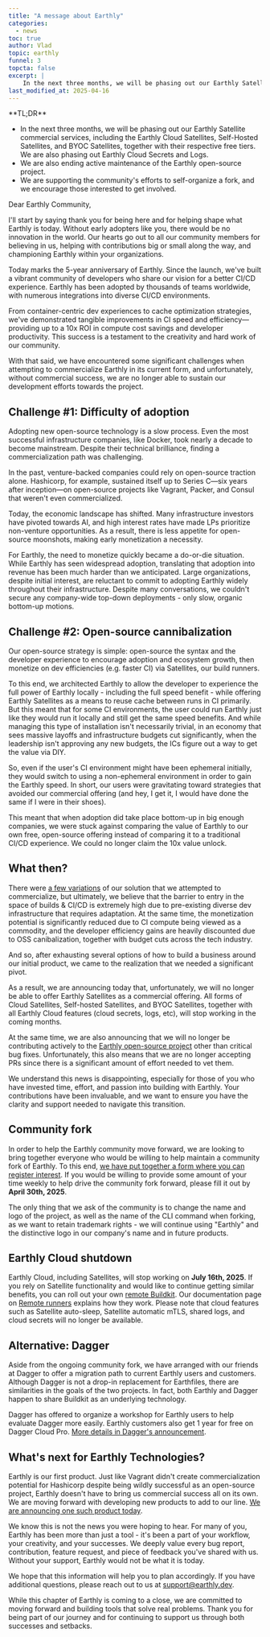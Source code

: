 ```yaml
---
title: "A message about Earthly"
categories:
  - news
toc: true
author: Vlad
topic: earthly
funnel: 3
topcta: false
excerpt: |
    In the next three months, we will be phasing out our Earthly Satellite commercial services, including the Earthly Cloud Satellites, Self-Hosted Satellites, and BYOC Satellites, together with their respective free tiers. We are also phasing out Earthly Cloud Secrets and Logs.
last_modified_at: 2025-04-16
---
```

<!-- vale HouseStyle.Spacing = NO -->
<div class="notice--info">
**TL;DR**

- In the next three months, we will be phasing out our Earthly Satellite commercial services, including the Earthly Cloud Satellites, Self-Hosted Satellites, and BYOC Satellites, together with their respective free tiers. We are also phasing out Earthly Cloud Secrets and Logs.
- We are also ending active maintenance of the Earthly open-source project.
- We are supporting the community's efforts to self-organize a fork, and we encourage those interested to get involved.

</div>
<!-- vale HouseStyle.Spacing = YES -->

Dear Earthly Community,

I'll start by saying thank you for being here and for helping shape what Earthly is today. Without early adopters like you, there would be no innovation in the world. Our hearts go out to all our community members for believing in us, helping with contributions big or small along the way, and championing Earthly within your organizations.

Today marks the 5-year anniversary of Earthly. Since the launch, we've built a vibrant community of developers who share our vision for a better CI/CD experience. Earthly has been adopted by thousands of teams worldwide, with numerous integrations into diverse CI/CD environments.

From container-centric dev experiences to cache optimization strategies, we've demonstrated tangible improvements in CI speed and efficiency—providing up to a 10x ROI in compute cost savings and developer productivity. This success is a testament to the creativity and hard work of our community.

With that said, we have encountered some significant challenges when attempting to commercialize Earthly in its current form, and unfortunately, without commercial success, we are no longer able to sustain our development efforts towards the project.

## Challenge #1: Difficulty of adoption

Adopting new open-source technology is a slow process. Even the most successful infrastructure companies, like Docker, took nearly a decade to become mainstream. Despite their technical brilliance, finding a commercialization path was challenging.

In the past, venture-backed companies could rely on open-source traction alone. Hashicorp, for example, sustained itself up to Series C—six years after inception—on open-source projects like Vagrant, Packer, and Consul that weren't even commercialized.

Today, the economic landscape has shifted. Many infrastructure investors have pivoted towards AI, and high interest rates have made LPs prioritize non-venture opportunities. As a result, there is less appetite for open-source moonshots, making early monetization a necessity.

For Earthly, the need to monetize quickly became a do-or-die situation. While Earthly has seen widespread adoption, translating that adoption into revenue has been much harder than we anticipated. Large organizations, despite initial interest, are reluctant to commit to adopting Earthly widely throughout their infrastructure. Despite many conversations, we couldn't secure any company-wide top-down deployments - only slow, organic bottom-up motions.

## Challenge #2: Open-source cannibalization

Our open-source strategy is simple: open-source the syntax and the developer experience to encourage adoption and ecosystem growth, then monetize on dev efficiencies (e.g. faster CI) via Satellites, our build runners.

To this end, we architected Earthly to allow the developer to experience the full power of Earthly locally - including the full speed benefit - while offering Earthly Satellites as a means to reuse cache between runs in CI primarily. But this meant that for some CI environments, the user could run Earthly just like they would run it locally and still get the same speed benefits. And while managing this type of installation isn't necessarily trivial, in an economy that sees massive layoffs and infrastructure budgets cut significantly, when the leadership isn't approving any new budgets, the ICs figure out a way to get the value via DIY.

So, even if the user's CI environment might have been ephemeral initially, they would switch to using a non-ephemeral environment in order to gain the Earthly speed. In short, our users were gravitating toward strategies that avoided our commercial offering (and hey, I get it, I would have done the same if I were in their shoes).

This meant that when adoption did take place bottom-up in big enough companies, we were stuck against comparing the value of Earthly to our own free, open-source offering instead of comparing it to a traditional CI/CD experience. We could no longer claim the 10x value unlock.

## What then?

There were [a few variations](https://earthly.dev/blog/shutting-down-earthly-ci/) of our solution that we attempted to commercialize, but ultimately, we believe that the barrier to entry in the space of builds & CI/CD is extremely high due to pre-existing diverse dev infrastructure that requires adaptation. At the same time, the monetization potential is significantly reduced due to CI compute being viewed as a commodity, and the developer efficiency gains are heavily discounted due to OSS canibalization, together with budget cuts across the tech industry.

And so, after exhausting several options of how to build a business around our initial product, we came to the realization that we needed a significant pivot.

As a result, we are announcing today that, unfortunately, we will no longer be able to offer Earthly Satellites as a commercial offering. All forms of Cloud Satellites, Self-hosted Satellites, and BYOC Satellites, together with all Earthly Cloud features (cloud secrets, logs, etc), will stop working in the coming months.

At the same time, we are also announcing that we will no longer be contributing actively to the [Earthly open-source project](https://github.com/earthly/earthly) other than critical bug fixes. Unfortunately, this also means that we are no longer accepting PRs since there is a significant amount of effort needed to vet them.

We understand this news is disappointing, especially for those of you who have invested time, effort, and passion into building with Earthly. Your contributions have been invaluable, and we want to ensure you have the clarity and support needed to navigate this transition.

## Community fork

In order to help the Earthly community move forward, we are looking to bring together everyone who would be willing to help maintain a community fork of Earthly. To this end, [we have put together a form where you can register interest](https://forms.gle/CMda8gNFUvmPc4Eu8). If you would be willing to provide some amount of your time weekly to help drive the community fork forward, please fill it out by **April 30th, 2025**.

The only thing that we ask of the community is to change the name and logo of the project, as well as the name of the CLI command when forking, as we want to retain trademark rights - we will continue using "Earthly" and the distinctive logo in our company's name and in future products.

## Earthly Cloud shutdown

Earthly Cloud, including Satellites, will stop working on **July 16th, 2025**. If you rely on Satellite functionality and would like to continue getting similar benefits, you can roll out your own [remote Buildkit](https://docs.earthly.dev/ci-integration/remote-buildkit). Our documentation page on [Remote runners](https://docs.earthly.dev/docs/remote-runners) explains how they work. Please note that cloud features such as Satellite auto-sleep, Satellite automatic mTLS, shared logs, and cloud secrets will no longer be available.

## Alternative: Dagger

Aside from the ongoing community fork, we have arranged with our friends at Dagger to offer a migration path to current Earthly users and customers. Although Dagger is not a drop-in replacement for Earthfiles, there are similarities in the goals of the two projects. In fact, both Earthly and Dagger happen to share Buildkit as an underlying technology.

Dagger has offered to organize a workshop for Earthly users to help evaluate Dagger more easily. Earthly customers also get 1 year for free on Dagger Cloud Pro. [More details in Dagger's announcement](https://dagger.io/blog/earthly-to-dagger-migration?utm_campaign=Earthly-Migration&utm_medium=blog&utm_source=earthly-blog).

## What's next for Earthly Technologies?

Earthly is our first product. Just like Vagrant didn't create commercialization potential for Hashicorp despite being wildly successful as an open-source project, Earthly doesn't have to bring us commercial success all on its own. We are moving forward with developing new products to add to our line. [We are announcing one such product today](/blog/lunar-launch).

We know this is not the news you were hoping to hear. For many of you, Earthly has been more than just a tool - it's been a part of your workflow, your creativity, and your successes. We deeply value every bug report, contribution, feature request, and piece of feedback you've shared with us. Without your support, Earthly would not be what it is today.

We hope that this information will help you to plan accordingly. If you have additional questions, please reach out to us at [support@earthly.dev](mailto:support@earthly.dev).

While this chapter of Earthly is coming to a close, we are committed to moving forward and building tools that solve real problems. Thank you for being part of our journey and for continuing to support us through both successes and setbacks.
